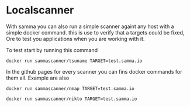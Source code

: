 # Localscanner

With samma you can also run a simple scanner againt any host with a simple docker command.
this is use to verify that a targets could be fixed, Ore to test you applications when you are working with it.

To test start by running this command 


```
docker run sammascanner/tsuname TARGET=test.samma.io
```


In the github pages for every scanner you can fins docker commands for them all. Example are also

```
docker run sammascanner/nmap TARGET=test.samma.io

```


```
docker run sammascanner/nikto TARGET=test.samma.io
```



